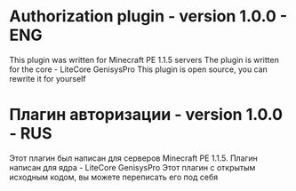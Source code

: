 # Authorization plugin - version 1.0.0 - ENG

This plugin was written for Minecraft PE 1.1.5 servers
The plugin is written for the core - LiteCore GenisysPro
This plugin is open source, you can rewrite it for yourself


# Плагин авторизации - version 1.0.0 - RUS

Этот плагин был написан для серверов Minecraft PE 1.1.5.
Плагин написан для ядра - LiteCore GenisysPro
Этот плагин с открытым исходным кодом, вы можете переписать его под себя
